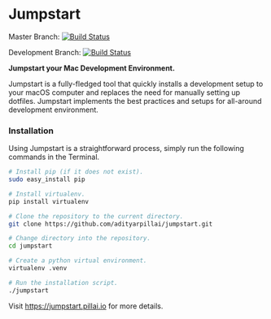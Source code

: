 
# Jumpstart

Master Branch: [![Build Status](https://travis-ci.com/adityarpillai/macOS-developer-setup.svg?branch=master)](https://travis-ci.com/adityarpillai/macOS-developer-setup)

Development Branch: [![Build Status](https://travis-ci.com/adityarpillai/macOS-developer-setup.svg?branch=dev)](https://travis-ci.com/adityarpillai/macOS-developer-setup)

**Jumpstart your Mac Development Environment.**

Jumpstart is a fully-fledged tool that quickly installs a development setup to your macOS computer and replaces the need for manually setting up dotfiles. Jumpstart implements the best practices and setups for all-around development environment.

### Installation

Using Jumpstart is a straightforward process, simply run the following commands in the Terminal.
```bash
# Install pip (if it does not exist).
sudo easy_install pip

# Install virtualenv.
pip install virtualenv

# Clone the repository to the current directory.
git clone https://github.com/adityarpillai/jumpstart.git

# Change directory into the repository.
cd jumpstart

# Create a python virtual environment.
virtualenv .venv

# Run the installation script.
./jumpstart
```

Visit https://jumpstart.pillai.io for more details.
